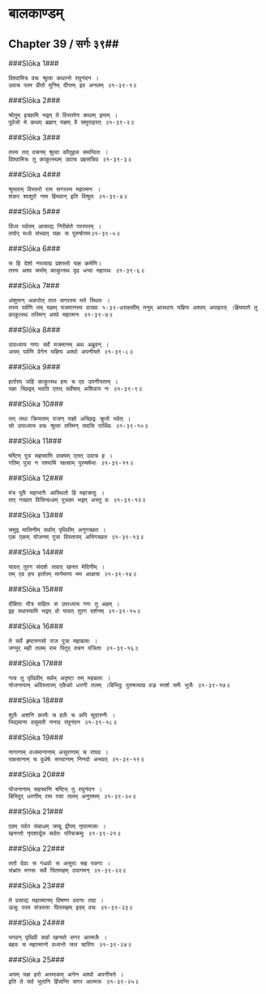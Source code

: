 बालकाण्डम्
===============================


## Chapter 39  / सर्गः ३९##


###Slōka 1###


    विश्वामित्र वचः श्रुत्वा कथान्ते रघुनंदन ।
    उवाच परम प्रीतो मुनिम् दीप्तम् इव अनलम् ॥१-३९-१॥


###Slōka 2###


    श्रोतुम् इच्छामि भद्रम् ते विस्तरेण कथाम् इमाम् ।
    पूर्वजो मे कथम् ब्रह्मन् यज्ञम् वै समुपाहरत् ॥१-३९-२॥


###Slōka 3###


    तस्य तत् वचनम् श्रुत्वा कौतूहल समन्वितः ।
    विश्वामित्रः तु काकुत्स्थम् उवाच प्रहसन्निव ॥१-३९-३॥


###Slōka 4###


    श्रूयताम् विस्तरो राम सगरस्य महात्मनः ।
    शंकर श्वशुरो नाम हिमवान् इति विश्रुतः ॥१-३९-४॥


###Slōka 5###


    विंध्य पर्वतम् आसाद्य निरीक्षेते परस्परम् ।
    तयोर् मध्ये संभवत् यज्ञः स पुरुषोत्तम॥१-३९-५॥


###Slōka 6###


    स हि देशो नरव्याघ्र प्रशस्तो यज्ञ कर्मणि।
    तस्य अश्व चर्याम् काकुत्स्थ दृढ धन्वा महारथः ॥१-३९-६॥


###Slōka 7###


    अंशुमान् अकरोत् तात सगरस्य मते स्थितः ।
    तस्य पर्वणि तम् यज्ञम् यजमानस्य वासवः १-३९-७राक्षसीम् तनुम् आस्थाय यज्ञिय अश्वम् अपाहरत् ।ह्रियमाणे तु काकुत्स्थ तस्मिन् अश्वे महात्मनः ॥१-३९-७॥


###Slōka 8###


    उपाध्याय गणाः सर्वे यजमानम् अथ अब्रुवन् ।
    अयम् पर्वणि वेगेन यज्ञिय अश्वो अपनीयते ॥१-३९-८॥


###Slōka 9###


    हर्तारम् जहि काकुत्स्थ हयः च एव उपनीयताम् ।
    यज्ञः च्छिद्रम् भवति एतत् सर्वेषाम् अशिवाय नः ॥१-३९-९॥


###Slōka 10###


    तत् तथा क्रियताम् राजन् यज्ञो अच्छिद्रः क्रुतो भवेत् ।
    सो उपाध्याय वचः श्रुत्वा तस्मिन् सदसि पार्थिवः ॥१-३९-१०॥


###Slōka 11###


    षष्टिम् पुत्र सहस्राणि वाक्यम् एतत् उवाच ह ।
    गतिम् पुत्रा न पश्यामि रक्षसाम् पुरुषर्षभाः ॥१-३९-११॥


###Slōka 12###


    मंत्र पूतैः महाभागैः आस्थितो हि महाक्रतुः ।
    तत् गच्छत विचिन्वध्वम् पुत्रका भद्रम् अस्तु वः ॥१-३९-१२॥


###Slōka 13###


    समुद्र मालिनीम् सर्वाम् पृथिवीम् अनुगच्छत ।
    एक एकम् योजनम् पुत्रा विस्तारम् अभिगच्छत ॥१-३९-१३॥


###Slōka 14###


    यावत् तुरग संदर्शः तावत् खनत मेदिनीम् ।
    तम् एव हय हर्तारम् मार्गमाणा मम आज्ञया ॥१-३९-१४॥


###Slōka 15###


    दीक्षितः पौत्र सहितः स उपाध्याय गणः तु अहम् ।
    इह स्थास्यामि भद्रम् वो यावत् तुरग दर्शनम् ॥१-३९-१५॥


###Slōka 16###


    ते सर्वे हृष्टमनसो राज पुत्रा महाबलाः ।
    जग्मुर् मही तलम् राम पितुर् वचन यंत्रिताः ॥१-३९-१६॥


###Slōka 17###


    गत्व तु पृथिवीम् सर्वम् अदृष्टा तम् महबलाः ।
    योजनायाम् अविस्तारम् एकैको धरणी तलम् ।बिभिदुः पुरुषव्याघ्र वज्र स्पर्श समैः भुजैः ॥१-३९-१७॥


###Slōka 18###


    शूलैः अशनि कल्पैः च हलैः च अपि सुदारुणैः ।
    भिद्यमाना वसुमती ननाद रघुनंदन ॥१-३९-१८॥


###Slōka 19###


    नागानाम् वध्यमानानाम् असुराणाम् च राघव ।
    राक्षसानाम् च दुर्धर्षः सत्त्वानाम् निनदो अभवत् ॥१-३९-१९॥


###Slōka 20###


    योजनानाम् सहस्राणि षष्टिम् तु रघुनंदन ।
    बिभिदुर् धरणीम् राम रसा तलम् अनुत्तमम् ॥१-३९-२०॥


###Slōka 21###


    एवम् पर्वत संबाधम् जम्बू द्वीपम् नृपात्मजाः ।
    खनन्तो नृपशार्दूल सर्वतः परिचक्रमुः ॥१-३९-२१॥


###Slōka 22###


    ततो देवाः स गंधर्वाः स असुराः सह पन्नगाः ।
    संभ्रांत मनसः सर्वे पितामहम् उपागमन् ॥१-३९-२२॥


###Slōka 23###


    ते प्रसाद्य महात्मानम् विषण्ण वदनाः तदा ।
    ऊचुः परम संत्रस्ताः पितामहम् इदम् वचः ॥१-३९-२३॥


###Slōka 24###


    भगवन् पृथिवी सर्वा खन्यते सगर आत्मजैः ।
    बहवः च महात्मानो वध्यन्ते जल चारिणः ॥१-३९-२४॥


###Slōka 25###


    अयम् यज्ञ हरो अस्माकम् अनेन अश्वो अपनीयते ।
    इति ते सर्व भूतानि हिंसन्ति सगर आत्मजः ॥१-३९-२५॥


